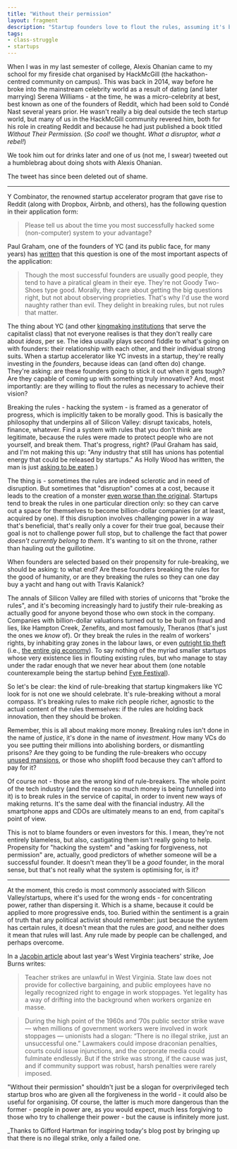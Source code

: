 ```yaml
---
title: "Without their permission"
layout: fragment
description: "Startup founders love to flout the rules, assuming it's best to ask for forgiveness, not permission. But they're not breaking the rules for the right cause."
tags:
- class-struggle
- startups
---
```


When I was in my last semester of college, Alexis Ohanian came to my school for my fireside chat organised by HackMcGill (the hackathon-centred community on campus). This was back in 2014, way before he broke into the mainstream celebrity world as a result of dating (and later marrying) Serena Williams - at the time, he was a micro-celebrity at best, best known as one of the founders of Reddit, which had been sold to Condé Nast several years prior. He wasn't really a big deal outside the tech startup world, but many of us in the HackMcGill community revered him, both for his role in creating Reddit and because he had just published a book titled _Without Their Permission_. (_So cool!_ we thought. _What a disruptor, what a rebel!_)

We took him out for drinks later and one of us (not me, I swear) tweeted out a humblebrag about doing shots with Alexis Ohanian.

The tweet has since been deleted out of shame.

***

Y Combinator, the renowned startup accelerator program that gave rise to Reddit (along with Dropbox, Airbnb, and others), has the following question in their application form:

> Please tell us about the time you most successfully hacked some (non-computer) system to your advantage?

Paul Graham, one of the founders of YC (and its public face, for many years) has [written](http://www.paulgraham.com/founders.html) that this question is one of the most important aspects of the application:

> Though the most successful founders are usually good people, they tend to have a piratical gleam in their eye. They're not Goody Two-Shoes type good. Morally, they care about getting the big questions right, but not about observing proprieties. That's why I'd use the word naughty rather than evil. They delight in breaking rules, but not rules that matter.

The thing about YC (and other [kingmaking institutions](/posts/fragments-27) that serve the capitalist class) that not everyone realises is that they don't really care about _ideas_, per se. The idea usually plays second fiddle to what's going on with founders: their relationship with each other, and their individual strong suits. When a startup accelerator like YC invests in a startup, they're really investing in the _founders_, because ideas can (and often do) change. They're asking: are these founders going to stick it out when it gets tough? Are they capable of coming up with something truly innovative? And, most importantly: are they willing to flout the rules as necessary to achieve their vision?

Breaking the rules - hacking the system - is framed as a generator of progress, which is implicitly taken to be morally good. This is basically the philosophy that underpins all of Silicon Valley: disrupt taxicabs, hotels, finance, whatever. Find a system with rules that you don't think are legitimate, because the rules were made to protect people who are not yourself, and break them. That's progress, right? (Paul Graham has said, and I'm not making this up: "Any industry that still has unions has potential energy that could be released by startups." As Holly Wood has written, the man is just [asking to be eaten](https://qz.com/586563/paul-graham-just-accidentally-explained-everything-wrong-with-silicon-valleys-world-view/).)

The thing is - sometimes the rules are indeed sclerotic and in need of disruption. But sometimes that "disruption" comes at a cost, because it leads to the creation of a monster [even worse than the original](/posts/fragments-13). Startups tend to break the rules in one particular direction only: so they can carve out a space for themselves to become billion-dollar companies (or at least, acquired by one). If this disruption involves challenging power in a way that's beneficial, that's really only a cover for their true goal, because their goal is not to challenge power full stop, but to challenge the fact that power _doesn't currently belong to them_. It's wanting to sit on the throne, rather than hauling out the guillotine.

When founders are selected based on their propensity for rule-breaking, we should be asking: to what end? Are these founders breaking the rules for the good of humanity, or are they breaking the rules so they can one day buy a yacht and hang out with Travis Kalanick?

The annals of Silicon Valley are filled with stories of unicorns that "broke the rules", and it's becoming increasingly hard to justify their rule-breaking as actually good for anyone beyond those who own stock in the company. Companies with billion-dollar valuations turned out to be built on fraud and lies, like Hampton Creek, Zenefits, and most famously, Theranos (that's just the ones we _know_ of). Or they break the rules in the realm of workers' rights, by inhabiting gray zones in the labour laws, or even [outright tip theft](/posts/fragments-43) (i.e., [the entire gig economy](https://newsocialist.org.uk/the-gig-economy/)). To say nothing of the myriad smaller startups whose very existence lies in flouting existing rules, but who manage to stay under the radar enough that we never hear about them (one notable counterexample being the startup behind [Fyre Festival](/posts/fragments-26)).

So let's be clear: the kind of rule-breaking that startup kingmakers like YC look for is not one we should celebrate. It's rule-breaking without a moral compass. It's breaking rules to make rich people richer, agnostic to the actual content of the rules themselves: if the rules are holding back innovation, then they should be broken.

Remember, this is all about making more money. Breaking rules isn't done in the name of _justice_, it's done in the name of _investment_. How many VCs do you see putting their millions into abolishing borders, or dismantling prisons? Are they going to be funding the rule-breakers who occupy [unused mansions](https://www.independent.co.uk/news/uk/home-news/anarchist-squatters-15-million-london-mansion-russian-billionaire-oligarch-andrey-goncharenko-eaton-a7549136.html), or those who shoplift food because they can't afford to pay for it?

Of course not - those are the wrong kind of rule-breakers. The whole point of the tech industry (and the reason so much money is being funnelled into it) is to break rules in the service of capital, in order to invent new ways of making returns. It's the same deal with the financial industry. All the smartphone apps and CDOs are ultimately means to an end, from capital's point of view.

This is not to blame founders or even investors for this. I mean, they're not entirely blameless, but also, castigating them isn't really going to help. Propensity for "hacking the system" and "asking for forgiveness, not permission" are, actually, good predictors of whether someone will be a successful founder. It doesn't mean they'll be a _good_ founder, in the moral sense, but that's not really what the system is optimising for, is it?

***

At the moment, this credo is most commonly associated with Silicon Valley/startups, where it's used for the wrong ends - for concentrating power, rather than dispersing it. Which is a shame, because it could be applied to more progressive ends, too. Buried within the sentiment is a grain of truth that any political activist should remember: just because the system has certain rules, it doesn't mean that the rules are _good_, and neither does it mean that rules will last. Any rule made by people can be challenged, and perhaps overcome.

In a [Jacobin article](https://www.jacobinmag.com/2018/03/public-sector-unions-history-west-virginia-teachers-strike) about last year's West Virginia teachers' strike, Joe Burns writes:

> Teacher strikes are unlawful in West Virginia. State law does not provide for collective bargaining, and public employees have no legally recognized right to engage in work stoppages. Yet legality has a way of drifting into the background when workers organize en masse.

> During the high point of the 1960s and ’70s public sector strike wave — when millions of government workers were involved in work stoppages — unionists had a slogan: “There is no illegal strike, just an unsuccessful one.” Lawmakers could impose draconian penalties, courts could issue injunctions, and the corporate media could fulminate endlessly. But if the strike was strong, if the cause was just, and if community support was robust, harsh penalties were rarely imposed.

"Without their permission" shouldn't just be a slogan for overprivileged tech startup bros who are given all the forgiveness in the world - it could also be useful for organising. Of course, the latter is much more dangerous than the former - people in power are, as you would expect, much less forgiving to those who try to challenge their power - but the cause is infinitely more just.

_Thanks to Gifford Hartman for inspiring today's blog post by bringing up that there is no illegal strike, only a failed one.
